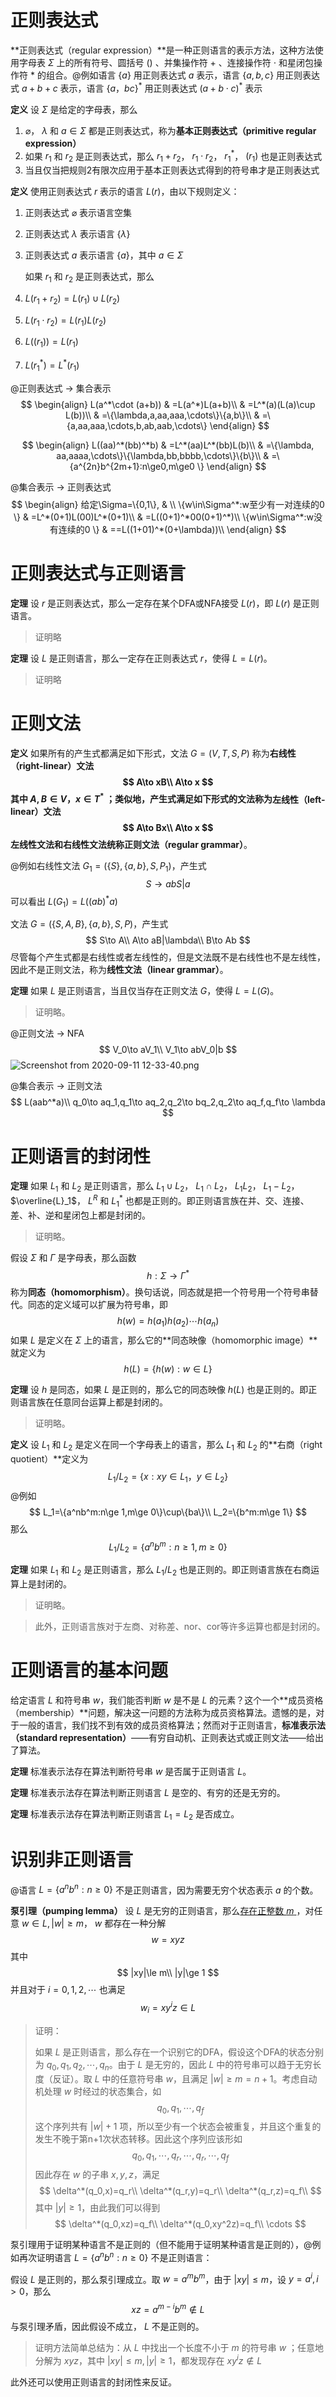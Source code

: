 # 正则表达式

**正则表达式（regular expression）**是一种正则语言的表示方法，这种方法使用字母表 $\Sigma$ 上的所有符号、圆括号 $()$ 、并集操作符 $+$ 、连接操作符 $\cdot$ 和星闭包操作符 $*$ 的组合。@例如语言 $\{a\}$ 用正则表达式 $a$ 表示，语言 $\{a,b,c\}$ 用正则表达式 $a+b+c$ 表示，语言 $\{a，bc\}^*$ 用正则表达式 $(a+b\cdot c)^*$ 表示



**定义** 设 $\Sigma$ 是给定的字母表，那么

1. $\varnothing$， $\lambda$ 和 $a\in \Sigma$ 都是正则表达式，称为**基本正则表达式（primitive regular expression）**
2. 如果 $r_1$ 和 $r_2$ 是正则表达式，那么 $r_1+r_2$， $r_1\cdot r_2$， $r_1^*$， $(r_1)$ 也是正则表达式
3. 当且仅当把规则2有限次应用于基本正则表达式得到的符号串才是正则表达式



**定义** 使用正则表达式 $r$ 表示的语言 $L(r)$，由以下规则定义：

1. 正则表达式 $\varnothing$ 表示语言空集

2. 正则表达式 $\lambda$ 表示语言 $\{\lambda\}$ 

3. 正则表达式 $a$ 表示语言 $\{a\}$，其中 $a\in \Sigma$ 

   如果 $r_1$ 和 $r_2$ 是正则表达式，那么

4. $L(r_1+r_2)=L(r_1)\cup L(r_2)$ 

5. $L(r_1\cdot r_2)=L(r_1) L(r_2)$ 

6. $L((r_1))=L(r_1)$ 

7. $L(r_1^*)=L^*(r_1)$ 



@正则表达式 $→$ 集合表示
$$
\begin{align}
L(a^*\cdot (a+b)) & =L(a^*)L(a+b)\\
& =L^*(a)(L(a)\cup L(b))\\
& =\{\lambda,a,aa,aaa,\cdots\}\{a,b\}\\
& =\{a,aa,aaa,\cdots,b,ab,aab,\cdots\}
\end{align}
$$

$$
\begin{align}
L((aa)^*(bb)^*b) & =L^*(aa)L^*(bb)L(b)\\
& =\{\lambda, aa,aaaa,\cdots\}\{\lambda,bb,bbbb,\cdots\}\{b\}\\
& =\{a^{2n}b^{2m+1}:n\ge0,m\ge0 \}
\end{align}
$$

@集合表示 $→$ 正则表达式
$$
\begin{align}
给定\Sigma=\{0,1\}, & \\
\{w\in\Sigma^*:w至少有一对连续的0 \} & =L^*(0+1)L(00)L^*(0+1)\\
& =L((0+1)^*00(0+1)^*)\\
\{w\in\Sigma^*:w没有连续的0 \} & ==L((1+01)^*(0+\lambda))\\
\end{align}
$$




# 正则表达式与正则语言

**定理** 设 $r$ 是正则表达式，那么一定存在某个DFA或NFA接受 $L(r)$，即 $L(r)$ 是正则语言。

> 证明略



**定理** 设 $L$ 是正则语言，那么一定存在正则表达式 $r$，使得 $L=L(r)$。

> 证明略





# 正则文法

**定义** 如果所有的产生式都满足如下形式，文法 $G=(V,T,S,P)$ 称为**右线性（right-linear）**文法
$$
A\to xB\\
A\to x
$$
其中 $A,B\in V，x\in T^*$ ；类似地，产生式满足如下形式的文法称为**左线性（left-linear）**文法
$$
A\to Bx\\
A\to x
$$
左线性文法和右线性文法统称**正则文法（regular grammar）**。



@例如右线性文法 $G_1=(\{S\},\{a,b\},S,P_1)$，产生式
$$
S\to abS|a
$$
可以看出 $L(G_1)=L((ab)^*a)$ 



文法 $G=(\{S,A,B\},\{a,b\},S,P)$，产生式
$$
S\to A\\
A\to aB|\lambda\\
B\to Ab
$$
尽管每个产生式都是右线性或者左线性的，但是文法既不是右线性也不是左线性，因此不是正则文法，称为**线性文法（linear grammar）**。



**定理** 如果 $L$ 是正则语言，当且仅当存在正则文法 $G$，使得 $L=L(G)$。

> 证明略。



@正则文法 $\to$ NFA
$$
V_0\to aV_1\\
V_1\to abV_0|b
$$
![Screenshot from 2020-09-11 12-33-40.png](https://i.loli.net/2020/09/11/byzL7XPhnErcFo2.png)

@集合表示 $\to$ 正则文法
$$
L(aab^*a)\\
q_0\to aq_1,q_1\to aq_2,q_2\to bq_2,q_2\to aq_f,q_f\to \lambda
$$




# 正则语言的封闭性

**定理**  如果 $L_1$ 和 $L_2$ 是正则语言，那么 $L_1\cup L_2$， $L_1\cap L_2$， $L_1L_2$， $L_1-L_2$， $\overline{L}_1$， $L^R$ 和 $L_1^*$ 也都是正则的。即正则语言族在并、交、连接、差、补、逆和星闭包上都是封闭的。

> 证明略。



假设 $\Sigma$ 和 $\Gamma$ 是字母表，那么函数
$$
h:\Sigma\to \Gamma^*
$$
称为**同态（homomorphism）**。换句话说，同态就是把一个符号用一个符号串替代。同态的定义域可以扩展为符号串，即
$$
h(w)=h(a_1)h(a_2)\cdots h(a_n)
$$
如果 $L$ 是定义在 $\Sigma$ 上的语言，那么它的**同态映像（homomorphic image）**就定义为
$$
h(L)=\{h(w):w\in L\}
$$


**定理** 设 $h$ 是同态，如果 $L$ 是正则的，那么它的同态映像 $h(L)$ 也是正则的。即正则语言族在任意同台运算上都是封闭的。

> 证明略。



**定义** 设 $L_1$ 和 $L_2$ 是定义在同一个字母表上的语言，那么 $L_1$ 和 $L_2$ 的**右商（right quotient）**定义为
$$
L_1/L_2=\{x:xy\in L_1，y\in L_2\}
$$
@例如
$$
L_1=\{a^nb^m:n\ge 1,m\ge 0\}\cup\{ba\}\\
L_2=\{b^m:m\ge 1\}
$$
那么
$$
L_1/L_2=\{a^nb^m:n\ge 1,m\ge 0\}
$$


**定理** 如果 $L_1$ 和 $L_2$ 是正则语言，那么 $L_1/L_2$ 也是正则的。即正则语言族在右商运算上是封闭的。

> 证明略。

> 此外，正则语言族对于左商、对称差、nor、cor等许多运算也都是封闭的。





# 正则语言的基本问题

给定语言 $L$ 和符号串 $w$，我们能否判断 $w$ 是不是 $L$ 的元素？这个一个**成员资格（membership）**问题，解决这一问题的方法称为成员资格算法。遗憾的是，对于一般的语言，我们找不到有效的成员资格算法；然而对于正则语言，**标准表示法（standard representation）**——有穷自动机、正则表达式或正则文法——给出了算法。

**定理** 标准表示法存在算法判断符号串 $w$ 是否属于正则语言 $L$。

**定理** 标准表示法存在算法判断正则语言 $L$ 是空的、有穷的还是无穷的。

**定理** 标准表示法存在算法判断正则语言 $L_1=L_2$ 是否成立。





# 识别非正则语言

@语言 $L=\{a^nb^n:n\ge 0\}$ 不是正则语言，因为需要无穷个状态表示 $a$ 的个数。



**泵引理（pumping lemma）** 设 $L$ 是无穷的正则语言，那么​<u>存在正整数 $m$ </u>，对任意 $w\in L, |w|\ge m$， $w$ 都存在一种分解
$$
w=xyz
$$
其中
$$
|xy|\le m\\
|y|\ge 1
$$
并且对于 $i=0,1,2,\cdots$ 也满足
$$
w_i=xy^iz\in L
$$

> 证明：
>
> 如果 $L$ 是正则语言，那么存在一个识别它的DFA，假设这个DFA的状态分别为 $q_0,q_1,q_2,\cdots,q_n$。由于 $L$ 是无穷的，因此 $L$ 中的符号串可以趋于无穷长度（反证）。取 $L$ 中的任意符号串 $w$，且满足 $|w|\ge m=n+1$。考虑自动机处理 $w$ 时经过的状态集合，如
> $$
> q_0,q_1,\cdots,q_f
> $$
> 这个序列共有 $|w|+1$ 项，所以至少有一个状态会被重复，并且这个重复的发生不晚于第n+1次状态转移。因此这个序列应该形如
> $$
> q_0,q_1,\cdots,q_r,\cdots,q_r,\cdots,q_f
> $$
> 因此存在 $w$ 的子串 $x,y,z$，满足
> $$
> \delta^*(q_0,x)=q_r\\
> \delta^*(q_r,y)=q_r\\
> \delta^*(q_r,z)=q_f\\
> $$
> 其中 $|y|\ge 1$，由此我们可以得到
> $$
> \delta^*(q_0,xz)=q_f\\
> \delta^*(q_0,xy^2z)=q_f\\
> \cdots
> $$



泵引理用于证明某种语言不是正则的（但不能用于证明某种语言是正则的），@例如再次证明语言 $L=\{a^nb^n:n\ge 0\}$ 不是正则语言：

假设 $L$ 是正则的，那么泵引理成立。取 $w=a^mb^m$，由于 $|xy|\le m$，设 $y=a^i,i>0$，那么
$$
xz=a^{m-i}b^m\notin L
$$
与泵引理矛盾，因此假设不成立， $L$ 不是正则的。

> 证明方法简单总结为：从 $L$ 中找出一个长度不小于 $m$ 的符号串 $w$ ；任意地分解为 $xyz$，其中 $|xy|\le m,|y|\ge 1$，都发现存在 $xy^iz\notin L$ 



此外还可以使用正则语言的封闭性来反证。